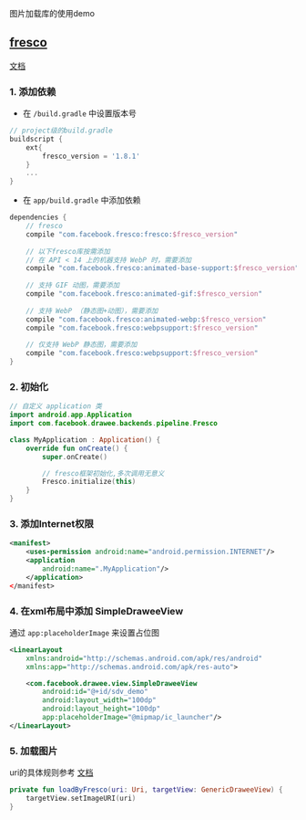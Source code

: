 图片加载库的使用demo

## [fresco](https://github.com/facebook/fresco)
[文档](https://www.fresco-cn.org/docs/index.html)

### 1. 添加依赖
* 在 `/build.gradle` 中设置版本号
```gradle
// project级的build.gradle
buildscript {
    ext{
        fresco_version = '1.8.1'
    }
    ...
}
```

* 在 `app/build.gradle` 中添加依赖
```gradle
dependencies {
    // fresco
    compile "com.facebook.fresco:fresco:$fresco_version"
    
    // 以下fresco库按需添加
    // 在 API < 14 上的机器支持 WebP 时，需要添加
    compile "com.facebook.fresco:animated-base-support:$fresco_version"
   
    // 支持 GIF 动图，需要添加
    compile "com.facebook.fresco:animated-gif:$fresco_version"
    
    // 支持 WebP （静态图+动图），需要添加
    compile "com.facebook.fresco:animated-webp:$fresco_version"
    compile "com.facebook.fresco:webpsupport:$fresco_version"
    
    // 仅支持 WebP 静态图，需要添加
    compile "com.facebook.fresco:webpsupport:$fresco_version"
}
```

### 2. 初始化
```kotlin
// 自定义 application 类
import android.app.Application
import com.facebook.drawee.backends.pipeline.Fresco

class MyApplication : Application() {
    override fun onCreate() {
        super.onCreate()

        // fresco框架初始化,多次调用无意义
        Fresco.initialize(this)
    }
}
```

### 3. 添加Internet权限
```xml
<manifest>
    <uses-permission android:name="android.permission.INTERNET"/>
    <application
        android:name=".MyApplication"/>
    </application>
</manifest>
```

### 4. 在xml布局中添加 SimpleDraweeView
通过 `app:placeholderImage` 来设置占位图
```xml
<LinearLayout
    xmlns:android="http://schemas.android.com/apk/res/android"
    xmlns:app="http://schemas.android.com/apk/res-auto">

    <com.facebook.drawee.view.SimpleDraweeView
        android:id="@+id/sdv_demo"
        android:layout_width="100dp"
        android:layout_height="100dp"
        app:placeholderImage="@mipmap/ic_launcher"/>
</LinearLayout>
```

### 5. 加载图片
uri的具体规则参考 [文档](https://www.fresco-cn.org/docs/supported-uris.html)
```kotlin
private fun loadByFresco(uri: Uri, targetView: GenericDraweeView) {
    targetView.setImageURI(uri)
}
```